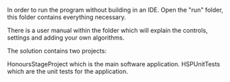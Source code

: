 In order to run the program without building in an IDE. Open the "run" folder, this folder contains everything necessary.

There is a user manual within the folder which will explain the controls, settings and adding your own algorithms.

The solution contains two projects:

HonoursStageProject which is the main software application.
HSPUnitTests which are the unit tests for the application.